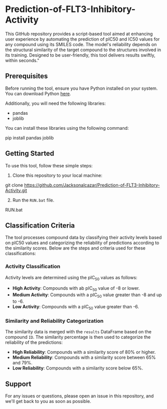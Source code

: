 # Prediction-of-FLT3-Inhibitory-Activity
This GitHub repository provides a script-based tool aimed at enhancing user experience by automating the prediction of pIC50 and IC50 values for any compound using its SMILES code. The model's reliability depends on the structural similarity of the target compound to the structures involved in its training. Designed to be user-friendly, this tool delivers results swiftly, within seconds."

## Prerequisites

Before running the tool, ensure you have Python installed on your system. You can download Python [here](https://www.python.org/downloads/).

Additionally, you will need the following libraries:
- pandas
- joblib

You can install these libraries using the following command:

pip install pandas joblib

## Getting Started

To use this tool, follow these simple steps:

1. Clone this repository to your local machine:

git clone https://github.com/Jacksonalcazar/Prediction-of-FLT3-Inhibitory-Activity.git

2. Run the `RUN.bat` file.

RUN.bat

## Classification Criteria

The tool processes compound data by classifying their activity levels based on pIC50 values and categorizing the reliability of predictions according to the similarity scores. Below are the steps and criteria used for these classifications:

### Activity Classification

Activity levels are determined using the pIC<sub>50</sub> values as follows:

- **High Activity**: Compounds with ab pIC<sub>50</sub> value of -8 or lower.
- **Medium Activity**: Compounds with a pIC<sub>50</sub> value greater than -8 and up to -6.
- **Low Activity**: Compounds with a pIC<sub>50</sub> value greater than -6.

### Similarity and Reliability Categorization

The similarity data is merged with the `results` DataFrame based on the compound `ID`. The similarity percentage is then used to categorize the reliability of the predictions:

- **High Reliability**: Compounds with a similarity score of 80% or higher.
- **Medium Reliability**: Compounds with a similarity score between 65% and 79%.
- **Low Reliability**: Compounds with a similarity score below 65%.

## Support

For any issues or questions, please open an issue in this repository, and we'll get back to you as soon as possible.

